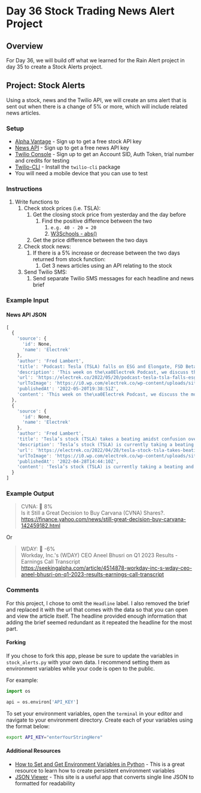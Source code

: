 # Day 36 Stock Trading News Alert Project

## Overview

For Day 36, we will build off what we learned for the Rain Alert project in day 35 to create a Stock Alerts project.

## Project: Stock Alerts

Using a stock, news and the Twilio API, we will create an sms alert that is sent out when there is a change of 5% or more, which will include related news articles.

### Setup

- [Alpha Vantage](https://www.alphavantage.co) - Sign up to get a free stock API key
- [News API](https://newsapi.org) - Sign up to get a free news API key
- [Twilio Console](https://www.twilio.com) - Sign up to get an Account SID, Auth Token, trial number and credits for testing
- [Twilio-CLI](https://www.twilio.com/docs/twilio-cli/quickstart) - Install the `twilio-cli` package
- You will need a mobile device that you can use to test

### Instructions

1. Write functions to
   1. Check stock prices (i.e. TSLA):
      1. Get the closing stock price from yesterday and the day before
         1. Find the positive difference between the two
            1. `e.g. 40 - 20 = 20`
            2. [W3Schools - abs()](https://www.w3schools.com/python/ref_func_abs.asp)
      2. Get the price difference between the two days
   2. Check stock news:
      1. If there is a 5% increase or decrease between the two days returned from stock function:
         1. Get 3 news articles using an API relating to the stock
   3. Send Twilio SMS:
      1. Send separate Twilio SMS messages for each headline and news brief

### Example Input

#### News API JSON

```js
[
  {
    'source': {
      'id': None,
      'name': 'Electrek'
    },
    'author': 'Fred Lambert',
    'title': 'Podcast: Tesla (TSLA) falls on ESG and Elongate, FSD Beta update, Cadillac Lyriq pricing, and more',
    'description': 'This week on the\xa0Electrek Podcast, we discuss the most popular news in the world of sustainable transport and energy. This week,\xa0we discussed Tesla (TSLA) falling amid an issue with ESG and the Elongate scandal, a FSD Beta update, the Cadillac Lyriq pricing, …',
    'url': 'https://electrek.co/2022/05/20/podcast-tesla-tsla-falls-esg-elongate-fsd-beta-update-cadillac-lyriq-pricing/',
    'urlToImage': 'https://i0.wp.com/electrek.co/wp-content/uploads/sites/3/2017/12/business_card-1.jpg?resize=1200%2C628&quality=82&strip=all&ssl=1',
    'publishedAt': '2022-05-20T19:38:51Z',
    'content': 'This week on the\xa0Electrek Podcast, we discuss the most popular news in the world of sustainable transport and energy. This week,\xa0we discussed Tesla (TSLA) falling amid an issue with ESG and the Elong…'
  },
  {
    'source': {
      'id': None,
      'name': 'Electrek'
    },
    'author': 'Fred Lambert',
    'title': 'Tesla’s stock (TSLA) takes a beating amidst confusion over Twitter acquisition – is Elon selling?',
    'description': 'Tesla’s stock (TSLA) is currently taking a beating and losing over $150 billion in value amidst the confusion around Elon Musk’s Twitter acquisition. The main question on investors’ minds is: is Elon Musk selling Tesla stocks?\n more…\nThe post Tesla’s stock (T…',
    'url': 'https://electrek.co/2022/04/28/tesla-stock-tsla-takes-beating-amid-confusion-twitter-acquisition-elon-selling/',
    'urlToImage': 'https://i0.wp.com/electrek.co/wp-content/uploads/sites/3/2016/01/elon-musk-twitter1.jpg?resize=1200%2C628&quality=82&strip=all&ssl=1',
    'publishedAt': '2022-04-28T14:44:10Z',
    'content': 'Tesla’s stock (TSLA) is currently taking a beating and losing over $150 billion in value amidst the confusion around Elon Musk’s Twitter acquisition. The main question on investors’ minds is: is Elon…'
  }
]
```

### Example Output

>CVNA: 🔺 8%<br />
>Is it Still a Great Decision to Buy Carvana (CVNA) Shares?. <br />
>https://finance.yahoo.com/news/still-great-decision-buy-carvana-142459182.html

Or

>WDAY: 🔻 -6%<br />
>Workday, Inc.'s (WDAY) CEO Aneel Bhusri on Q1 2023 Results - Earnings Call Transcript<br />
>https://seekingalpha.com/article/4514878-workday-inc-s-wday-ceo-aneel-bhusri-on-q1-2023-results-earnings-call-transcript

### Comments

For this project, I chose to omit the `Headline` label. I also removed the brief and replaced it with the url that comes with the data so that you can open and view the article itself. The headline provided enough information that adding the brief seemed redundant as it repeated the headline for the most part.

#### Forking

If you chose to fork this app, please be sure to update the variables in `stock_alerts.py` with your own data. I recommend setting them as environment variables while your code is open to the public.

For example:

```python
import os

api = os.environ['API_KEY']
```

To set your environment variables, open the `terminal` in your editor and navigate to your environment directory. Create each of your variables using the format below:

```sh
export API_KEY="enterYourStringHere"
```

#### Additional Resources

- [How to Set and Get Environment Variables in Python](https://able.bio/rhett/how-to-set-and-get-environment-variables-in-python--274rgt5) - This is a great resource to learn how to create persistent environment variables
- [JSON Viewer](http://jsonviewer.stack.hu) - This site is a useful app that converts single line JSON to formatted for readability
